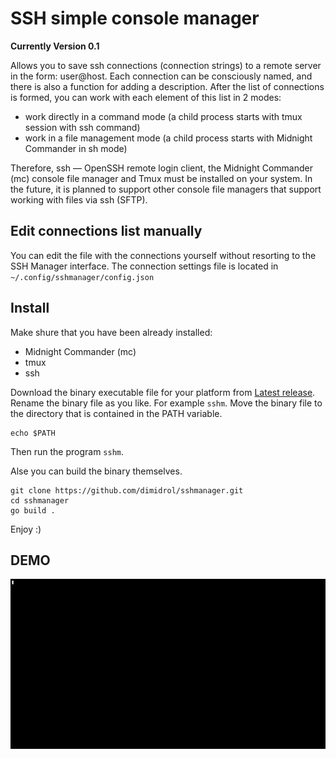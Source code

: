 # SSH simple console manager

**Currently Version 0.1**

Allows you to save ssh connections (connection strings) to a remote server in the form: user@host. 
Each connection can be consciously named, and there is also a function for adding a description.
After the list of connections is formed, you can work with each element of this list in 2 modes:
- work directly in a command mode (a child process starts with tmux session with ssh command)
- work in a file management mode (a child process starts with Midnight Commander in sh mode)

Therefore, ssh — OpenSSH remote login client, the Midnight Commander (mc) console file manager and Tmux must be installed on your system.
In the future, it is planned to support other console file managers that support working with files via ssh (SFTP).

## Edit connections list manually
You can edit the file with the connections yourself without resorting to the SSH Manager interface.
The connection settings file is located in ```~/.config/sshmanager/config.json```

## Install
Make shure that you have been already installed:
- Midnight Commander (mc)
- tmux
- ssh

Download the binary executable file for your platform from [Latest release](https://github.com/shoytov/sshmanager/releases/).   
Rename the binary file as you like. For example ```sshm```.
Move the binary file to the directory that is contained in the PATH variable.   
```shell
echo $PATH
```
Then run the program ```sshm```.

Alse you can build the binary themselves.
```
git clone https://github.com/dimidrol/sshmanager.git
cd sshmanager
go build .
```
Enjoy :)

## DEMO
![Demo gif](docs/demo.gif)
